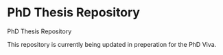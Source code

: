 # PhD Thesis Repository 
PhD Thesis Repository 

This repository is currently being updated in preperation for the PhD Viva.
